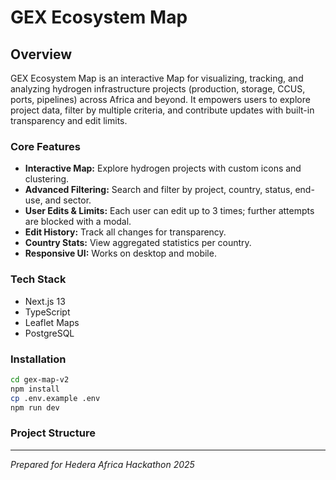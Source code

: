 # GEX Ecosystem Map

## Overview
GEX Ecosystem Map is an interactive Map for visualizing, tracking, and analyzing hydrogen infrastructure projects (production, storage, CCUS, ports, pipelines) across Africa and beyond. It empowers users to explore project data, filter by multiple criteria, and contribute updates with built-in transparency and edit limits.

### Core Features
- **Interactive Map:** Explore hydrogen projects with custom icons and clustering.
- **Advanced Filtering:** Search and filter by project, country, status, end-use, and sector.
- **User Edits & Limits:** Each user can edit up to 3 times; further attempts are blocked with a modal.
- **Edit History:** Track all changes for transparency.
- **Country Stats:** View aggregated statistics per country.
- **Responsive UI:** Works on desktop and mobile.

### Tech Stack
- Next.js 13
- TypeScript
- Leaflet Maps
- PostgreSQL

### Installation
```bash
cd gex-map-v2
npm install
cp .env.example .env
npm run dev
```

### Project Structure

---

*Prepared for Hedera Africa Hackathon 2025*
